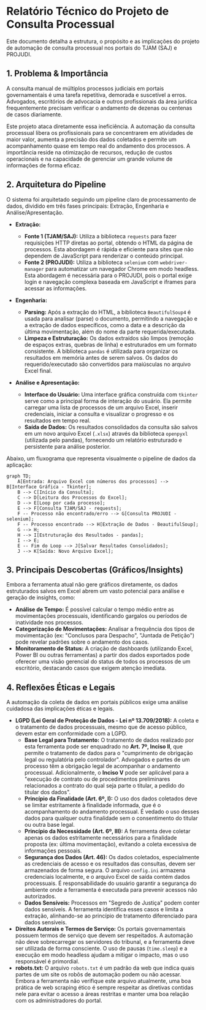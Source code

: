 # Relatório Técnico do Projeto de Consulta Processual

Este documento detalha a estrutura, o propósito e as implicações do projeto de automação de consulta processual nos portais do TJAM (SAJ) e PROJUDI.

## 1. Problema & Importância

A consulta manual de múltiplos processos judiciais em portais governamentais é uma tarefa repetitiva, demorada e suscetível a erros. Advogados, escritórios de advocacia e outros profissionais da área jurídica frequentemente precisam verificar o andamento de dezenas ou centenas de casos diariamente.

Este projeto ataca diretamente essa ineficiência. A automação da consulta processual libera os profissionais para se concentrarem em atividades de maior valor, aumenta a precisão dos dados coletados e permite um acompanhamento quase em tempo real do andamento dos processos. A importância reside na otimização de recursos, redução de custos operacionais e na capacidade de gerenciar um grande volume de informações de forma eficaz.

## 2. Arquitetura do Pipeline

O sistema foi arquitetado seguindo um pipeline claro de processamento de dados, dividido em três fases principais: Extração, Engenharia e Análise/Apresentação.

-   **Extração:**
    -   **Fonte 1 (TJAM/SAJ):** Utiliza a biblioteca `requests` para fazer requisições HTTP diretas ao portal, obtendo o HTML da página de processos. Esta abordagem é rápida e eficiente para sites que não dependem de JavaScript para renderizar o conteúdo principal.
    -   **Fonte 2 (PROJUDI):** Utiliza a biblioteca `selenium` com `webdriver-manager` para automatizar um navegador Chrome em modo headless. Esta abordagem é necessária para o PROJUDI, pois o portal exige login e navegação complexa baseada em JavaScript e iframes para acessar as informações.

-   **Engenharia:**
    -   **Parsing:** Após a extração do HTML, a biblioteca `BeautifulSoup4` é usada para analisar (parse) o documento, permitindo a navegação e a extração de dados específicos, como a data e a descrição da última movimentação, além do nome da parte requerida/executada.
    -   **Limpeza e Estruturação:** Os dados extraídos são limpos (remoção de espaços extras, quebras de linha) e estruturados em um formato consistente. A biblioteca `pandas` é utilizada para organizar os resultados em memória antes de serem salvos. Os dados do requerido/executado são convertidos para maiúsculas no arquivo Excel final.

-   **Análise e Apresentação:**
    -   **Interface do Usuário:** Uma interface gráfica construída com `tkinter` serve como a principal forma de interação do usuário. Ela permite carregar uma lista de processos de um arquivo Excel, inserir credenciais, iniciar a consulta e visualizar o progresso e os resultados em tempo real.
    -   **Saída de Dados:** Os resultados consolidados da consulta são salvos em um novo arquivo Excel (`.xlsx`) através da biblioteca `openpyxl` (utilizada pelo pandas), fornecendo um relatório estruturado e persistente para análise posterior.

Abaixo, um fluxograma que representa visualmente o pipeline de dados da aplicação:

```mermaid
graph TD;
    A[Entrada: Arquivo Excel com números dos processos] --> B[Interface Gráfica - Tkinter];
    B --> C[Início da Consulta];
    C --> D[Leitura dos Processos do Excel];
    D --> E[Loop por cada processo];
    E --> F[Consulta TJAM/SAJ - requests];
    F -- Processo não encontrado/erro --> G[Consulta PROJUDI - selenium];
    F -- Processo encontrado --> H[Extração de Dados - BeautifulSoup];
    G --> H;
    H --> I[Estruturação dos Resultados - pandas];
    I --> E;
    E -- Fim do Loop --> J[Salvar Resultados Consolidados];
    J --> K[Saída: Novo Arquivo Excel];
```

## 3. Principais Descobertas (Gráficos/Insights)

Embora a ferramenta atual não gere gráficos diretamente, os dados estruturados salvos em Excel abrem um vasto potencial para análise e geração de insights, como:

-   **Análise de Tempo:** É possível calcular o tempo médio entre as movimentações processuais, identificando gargalos ou períodos de inatividade nos processos.
-   **Categorização de Movimentações:** Analisar a frequência dos tipos de movimentação (ex: "Conclusos para Despacho", "Juntada de Petição") pode revelar padrões sobre o andamento dos casos.
-   **Monitoramento de Status:** A criação de dashboards (utilizando Excel, Power BI ou outras ferramentas) a partir dos dados exportados pode oferecer uma visão gerencial do status de todos os processos de um escritório, destacando casos que exigem atenção imediata.

## 4. Reflexões Éticas e Legais

A automação da coleta de dados em portais públicos exige uma análise cuidadosa das implicações éticas e legais.

-   **LGPD (Lei Geral de Proteção de Dados - Lei nº 13.709/2018):** A coleta e o tratamento de dados processuais, mesmo que de acesso público, devem estar em conformidade com a LGPD.
    -   **Base Legal para Tratamento:** O tratamento de dados realizado por esta ferramenta pode ser enquadrado no **Art. 7º, Inciso II**, que permite o tratamento de dados para o "cumprimento de obrigação legal ou regulatória pelo controlador". Advogados e partes de um processo têm a obrigação legal de acompanhar o andamento processual. Adicionalmente, o **Inciso V** pode ser aplicável para a "execução de contrato ou de procedimentos preliminares relacionados a contrato do qual seja parte o titular, a pedido do titular dos dados".
    -   **Princípio da Finalidade (Art. 6º, I):** O uso dos dados coletados deve se limitar estritamente à finalidade informada, que é o acompanhamento do andamento processual. É vedado o uso desses dados para qualquer outra finalidade sem o consentimento do titular ou outra base legal.
    -   **Princípio da Necessidade (Art. 6º, III):** A ferramenta deve coletar apenas os dados estritamente necessários para a finalidade proposta (ex: última movimentação), evitando a coleta excessiva de informações pessoais.
    -   **Segurança dos Dados (Art. 46):** Os dados coletados, especialmente as credenciais de acesso e os resultados das consultas, devem ser armazenados de forma segura. O arquivo `config.ini` armazena credenciais localmente, e o arquivo Excel de saída contém dados processuais. É responsabilidade do usuário garantir a segurança do ambiente onde a ferramenta é executada para prevenir acessos não autorizados.
    -   **Dados Sensíveis:** Processos em "Segredo de Justiça" podem conter dados sensíveis. A ferramenta identifica esses casos e limita a extração, alinhando-se ao princípio de tratamento diferenciado para dados sensíveis.
-   **Direitos Autorais e Termos de Serviço:** Os portais governamentais possuem termos de serviço que devem ser respeitados. A automação não deve sobrecarregar os servidores do tribunal, e a ferramenta deve ser utilizada de forma consciente. O uso de pausas (`time.sleep`) e a execução em modo headless ajudam a mitigar o impacto, mas o uso responsável é primordial.
-   **robots.txt:** O arquivo `robots.txt` é um padrão da web que indica quais partes de um site os robôs de automação podem ou não acessar. Embora a ferramenta não verifique este arquivo atualmente, uma boa prática de web scraping ético é sempre respeitar as diretivas contidas nele para evitar o acesso a áreas restritas e manter uma boa relação com os administradores do portal.
